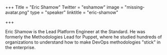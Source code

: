 +++
Title = "Eric Shamow"
Twitter = "eshamow"
image = "missing-avatar.png"
type = "speaker"
linktitle = "eric-shamow"

+++

Eric Shamow is the Lead Platform Engineer at the Standard. He was formerly the Methodologies Lead for Puppet, where he studied hundreds of organizations to understand how to make DevOps methodologies "stick" in the enterprise.
